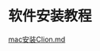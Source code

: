 # 软件安装教程

[mac安装Clion.md](https://github.com/niu0217/Documents/blob/main/SoftwareInstall/mac安装Clion.md)